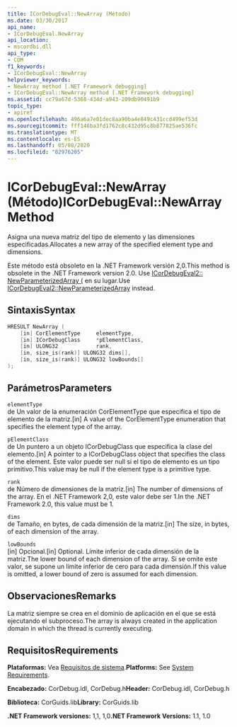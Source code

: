 ```yaml
---
title: ICorDebugEval::NewArray (Método)
ms.date: 03/30/2017
api_name:
- ICorDebugEval.NewArray
api_location:
- mscordbi.dll
api_type:
- COM
f1_keywords:
- ICorDebugEval::NewArray
helpviewer_keywords:
- NewArray method [.NET Framework debugging]
- ICorDebugEval::NewArray method [.NET Framework debugging]
ms.assetid: cc79a67d-5368-434d-a943-209db90491b9
topic_type:
- apiref
ms.openlocfilehash: 496a6a7e01dec8aa90ba4e849c431ccd499ef53d
ms.sourcegitcommit: fff146ba3fd1762c8c432d95c8b877825ae536fc
ms.translationtype: MT
ms.contentlocale: es-ES
ms.lasthandoff: 05/08/2020
ms.locfileid: "82976205"
---
```

# <a name="icordebugevalnewarray-method"></a><span data-ttu-id="e2b07-102">ICorDebugEval::NewArray (Método)</span><span class="sxs-lookup"><span data-stu-id="e2b07-102">ICorDebugEval::NewArray Method</span></span>
<span data-ttu-id="e2b07-103">Asigna una nueva matriz del tipo de elemento y las dimensiones especificadas.</span><span class="sxs-lookup"><span data-stu-id="e2b07-103">Allocates a new array of the specified element type and dimensions.</span></span>  
  
 <span data-ttu-id="e2b07-104">Este método está obsoleto en la .NET Framework versión 2,0.</span><span class="sxs-lookup"><span data-stu-id="e2b07-104">This method is obsolete in the .NET Framework version 2.0.</span></span> <span data-ttu-id="e2b07-105">Use [ICorDebugEval2:: NewParameterizedArray (](icordebugeval2-newparameterizedarray-method.md) en su lugar.</span><span class="sxs-lookup"><span data-stu-id="e2b07-105">Use [ICorDebugEval2::NewParameterizedArray](icordebugeval2-newparameterizedarray-method.md) instead.</span></span>  
  
## <a name="syntax"></a><span data-ttu-id="e2b07-106">Sintaxis</span><span class="sxs-lookup"><span data-stu-id="e2b07-106">Syntax</span></span>  
  
```cpp  
HRESULT NewArray (  
    [in] CorElementType     elementType,  
    [in] ICorDebugClass     *pElementClass,  
    [in] ULONG32            rank,  
    [in, size_is(rank)] ULONG32 dims[],  
    [in, size_is(rank)] ULONG32 lowBounds[]  
);  
```  
  
## <a name="parameters"></a><span data-ttu-id="e2b07-107">Parámetros</span><span class="sxs-lookup"><span data-stu-id="e2b07-107">Parameters</span></span>  
 `elementType`  
 <span data-ttu-id="e2b07-108">de Un valor de la enumeración CorElementType que especifica el tipo de elemento de la matriz.</span><span class="sxs-lookup"><span data-stu-id="e2b07-108">[in] A value of the CorElementType enumeration that specifies the element type of the array.</span></span>  
  
 `pElementClass`  
 <span data-ttu-id="e2b07-109">de Un puntero a un objeto ICorDebugClass que especifica la clase del elemento.</span><span class="sxs-lookup"><span data-stu-id="e2b07-109">[in] A pointer to a ICorDebugClass object that specifies the class of the element.</span></span> <span data-ttu-id="e2b07-110">Este valor puede ser null si el tipo de elemento es un tipo primitivo.</span><span class="sxs-lookup"><span data-stu-id="e2b07-110">This value may be null if the element type is a primitive type.</span></span>  
  
 `rank`  
 <span data-ttu-id="e2b07-111">de Número de dimensiones de la matriz.</span><span class="sxs-lookup"><span data-stu-id="e2b07-111">[in] The number of dimensions of the array.</span></span> <span data-ttu-id="e2b07-112">En el .NET Framework 2,0, este valor debe ser 1.</span><span class="sxs-lookup"><span data-stu-id="e2b07-112">In the .NET Framework 2.0, this value must be 1.</span></span>  
  
 `dims`  
 <span data-ttu-id="e2b07-113">de Tamaño, en bytes, de cada dimensión de la matriz.</span><span class="sxs-lookup"><span data-stu-id="e2b07-113">[in] The size, in bytes, of each dimension of the array.</span></span>  
  
 `lowBounds`  
 <span data-ttu-id="e2b07-114">[in] Opcional.</span><span class="sxs-lookup"><span data-stu-id="e2b07-114">[in] Optional.</span></span> <span data-ttu-id="e2b07-115">Límite inferior de cada dimensión de la matriz.</span><span class="sxs-lookup"><span data-stu-id="e2b07-115">The lower bound of each dimension of the array.</span></span> <span data-ttu-id="e2b07-116">Si se omite este valor, se supone un límite inferior de cero para cada dimensión.</span><span class="sxs-lookup"><span data-stu-id="e2b07-116">If this value is omitted, a lower bound of zero is assumed for each dimension.</span></span>  
  
## <a name="remarks"></a><span data-ttu-id="e2b07-117">Observaciones</span><span class="sxs-lookup"><span data-stu-id="e2b07-117">Remarks</span></span>  
 <span data-ttu-id="e2b07-118">La matriz siempre se crea en el dominio de aplicación en el que se está ejecutando el subproceso.</span><span class="sxs-lookup"><span data-stu-id="e2b07-118">The array is always created in the application domain in which the thread is currently executing.</span></span>  
  
## <a name="requirements"></a><span data-ttu-id="e2b07-119">Requisitos</span><span class="sxs-lookup"><span data-stu-id="e2b07-119">Requirements</span></span>  
 <span data-ttu-id="e2b07-120">**Plataformas:** Vea [Requisitos de sistema](../../get-started/system-requirements.md).</span><span class="sxs-lookup"><span data-stu-id="e2b07-120">**Platforms:** See [System Requirements](../../get-started/system-requirements.md).</span></span>  
  
 <span data-ttu-id="e2b07-121">**Encabezado:** CorDebug.idl, CorDebug.h</span><span class="sxs-lookup"><span data-stu-id="e2b07-121">**Header:** CorDebug.idl, CorDebug.h</span></span>  
  
 <span data-ttu-id="e2b07-122">**Biblioteca:** CorGuids.lib</span><span class="sxs-lookup"><span data-stu-id="e2b07-122">**Library:** CorGuids.lib</span></span>  
  
 <span data-ttu-id="e2b07-123">**.NET Framework versiones:** 1,1, 1,0</span><span class="sxs-lookup"><span data-stu-id="e2b07-123">**.NET Framework Versions:** 1.1, 1.0</span></span>
